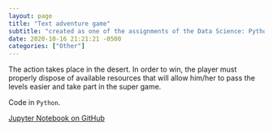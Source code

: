 ```yaml
---
layout: page
title: "Text adventure game"
subtitle: "created as one of the assignments of the Data Science: Python course"
date: 2020-10-16 21:21:21 -0500
categories: ["Other"]
---
```

The action takes place in the desert. In order to win, the player must properly dispose of available resources that will allow him/her to pass the levels easier and take part in the super game.<br>

Code in `Python`. 

[Jupyter Notebook on GitHub][game]

[game]:   https://github.com/alexyushkin/TextAdventureGame/blob/main/TextAdventureGame.ipynb
